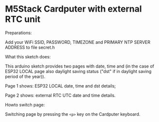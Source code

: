 #  M5Stack Cardputer with external RTC unit

Preparations:

 Add your WiFi SSID, PASSWORD, TIMEZONE and PRIMARY NTP SERVER ADDRESS to file secret.h

What this sketch does:

 This arduino sketch provides two pages with date, time and (in the case of ESP32 LOCAL page also daylight saving status ("dst" if in daylight saving period of the year)).


 Page 1 shows: ESP32 LOCAL date, time and dst details;
 
 Page 2 shows: external RTC UTC date and time details.

Howto switch page:

 Switching page by pressing the ```<p>``` key on the Cardputer keyboard.


